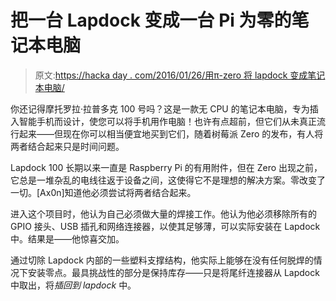# 把一台 Lapdock 变成一台 Pi 为零的笔记本电脑

> 原文:[https://hacka day . com/2016/01/26/用π-zero 将 lapdock 变成笔记本电脑/](https://hackaday.com/2016/01/26/turning-a-lapdock-into-a-laptop-with-the-pi-zero/)

你还记得摩托罗拉·拉普多克 100 号吗？这是一款无 CPU 的笔记本电脑，专为插入智能手机而设计，使您可以将手机用作电脑！也许有点超前，但它们从未真正流行起来——但现在你可以相当便宜地买到它们，随着树莓派 Zero 的发布，有人将两者结合起来只是时间问题。

Lapdock 100 长期以来一直是 Raspberry Pi 的有用附件，但在 Zero 出现之前，它总是一堆杂乱的电线往返于设备之间，这使得它不是理想的解决方案。零改变了一切。[Ax0n]知道他必须尝试将两者结合起来。

进入这个项目时，他认为自己必须做大量的焊接工作。他认为他必须移除所有的 GPIO 接头、USB 插孔和网络连接器，以使其足够薄，可以实际安装在 Lapdock 中。结果是——他惊喜交加。

通过切除 Lapdock 内部的一些塑料支撑结构，他实际上能够在没有任何脱焊的情况下安装零点。最具挑战性的部分是保持库存——只是将尾纤连接器从 Lapdock 中取出，将*插回到 lapdock* 中。